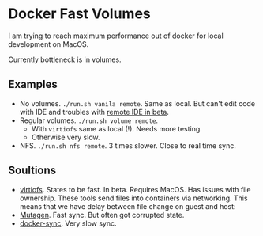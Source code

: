 # Docker Fast Volumes
I am trying to reach maximum performance out of docker for local development on MacOS.

Currently bottleneck is in volumes.

## Examples
- No volumes. `./run.sh vanila remote`. Same as local. But can't edit code with IDE and troubles with [remote IDE in beta](https://www.jetbrains.com/help/go/remote-development-starting-page.html).
- Regular volumes. `./run.sh volume remote`.
  - With `virtiofs` same as local (!). Needs more testing.
  - Otherwise very slow.
- NFS. `./run.sh nfs remote`. 3 times slower. Close to real time sync.

## Soultions
- [virtiofs](https://www.docker.com/blog/speed-boost-achievement-unlocked-on-docker-desktop-4-6-for-mac/). States to be fast. In beta. Requires MacOS. Has issues with file ownership.
These tools send files into containers via networking. This means that we have delay between file change on guest and host:
- [Mutagen](https://mutagen.io/). Fast sync. But often got corrupted state.
- [docker-sync](http://docker-sync.io/). Very slow sync.
